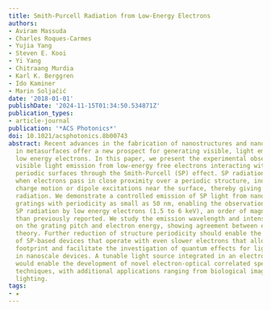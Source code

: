 ```yaml
---
title: Smith-Purcell Radiation from Low-Energy Electrons
authors:
- Aviram Massuda
- Charles Roques-Carmes
- Yujia Yang
- Steven E. Kooi
- Yi Yang
- Chitraang Murdia
- Karl K. Berggren
- Ido Kaminer
- Marin Soljačić
date: '2018-01-01'
publishDate: '2024-11-15T01:34:50.534871Z'
publication_types:
- article-journal
publication: '*ACS Photonics*'
doi: 10.1021/acsphotonics.8b00743
abstract: Recent advances in the fabrication of nanostructures and nanoscale features
  in metasurfaces offer a new prospect for generating visible, light emission from
  low energy electrons. In this paper, we present the experimental observation of
  visible light emission from low-energy free electrons interacting with nanoscale
  periodic surfaces through the Smith-Purcell (SP) effect. SP radiation is emitted
  when electrons pass in close proximity over a periodic structure, inducing collective
  charge motion or dipole excitations near the surface, thereby giving rise to electromagnetic
  radiation. We demonstrate a controlled emission of SP light from nanoscale gold
  gratings with periodicity as small as 50 nm, enabling the observation of visible
  SP radiation by low energy electrons (1.5 to 6 keV), an order of magnitude lower
  than previously reported. We study the emission wavelength and intensity dependence
  on the grating pitch and electron energy, showing agreement between experiment and
  theory. Further reduction of structure periodicity should enable the production
  of SP-based devices that operate with even slower electrons that allow an even smaller
  footprint and facilitate the investigation of quantum effects for light generation
  in nanoscale devices. A tunable light source integrated in an electron microscope
  would enable the development of novel electron-optical correlated spectroscopic
  techniques, with additional applications ranging from biological imaging to solid-state
  lighting.
tags:
- ★
---
```

